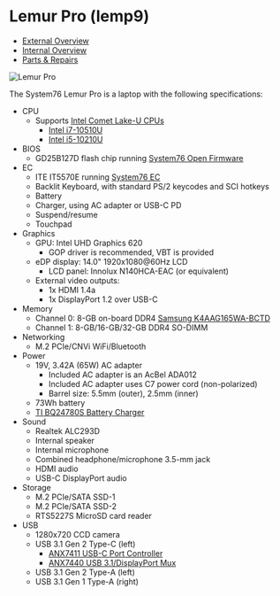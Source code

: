 # Lemur Pro (lemp9)

- [External Overview](./external-overview.md)
- [Internal Overview](./internal-overview.md)
- [Parts & Repairs](./repairs.md)

![Lemur Pro](./img/lemp9.png)

The System76 Lemur Pro is a laptop with the following specifications:

- CPU
    - Supports [Intel Comet Lake-U CPUs](../../components/intel/cpu/cml-u/README.md)
        - [Intel i7-10510U](https://ark.intel.com/content/www/us/en/ark/products/196449/intel-core-i7-10510u-processor-8m-cache-up-to-4-90-ghz.html)
        - [Intel i5-10210U](https://ark.intel.com/content/www/us/en/ark/products/195436/intel-core-i5-10210u-processor-6m-cache-up-to-4-10-ghz.html)
- BIOS
    - GD25B127D flash chip running [System76 Open Firmware](https://github.com/system76/firmware-open)
- EC
    - ITE IT5570E running [System76 EC](https://github.com/system76/ec)
    - Backlit Keyboard, with standard PS/2 keycodes and SCI hotkeys
    - Battery
    - Charger, using AC adapter or USB-C PD
    - Suspend/resume
    - Touchpad
- Graphics
    - GPU: Intel UHD Graphics 620
        - GOP driver is recommended, VBT is provided
    - eDP display: 14.0" 1920x1080@60Hz LCD
        - LCD panel: Innolux N140HCA-EAC (or equivalent)
    - External video outputs:
        - 1x HDMI 1.4a
        - 1x DisplayPort 1.2 over USB-C
- Memory
    - Channel 0: 8-GB on-board DDR4 [Samsung K4AAG165WA-BCTD](https://www.samsung.com/semiconductor/dram/ddr4/K4AAG165WA-BCTD/)
    - Channel 1: 8-GB/16-GB/32-GB DDR4 SO-DIMM
- Networking
    - M.2 PCIe/CNVi WiFi/Bluetooth
- Power
    - 19V, 3.42A (65W) AC adapter
      - Included AC adapter is an AcBel ADA012
      - Included AC adapter uses C7 power cord (non-polarized)
      - Barrel size: 5.5mm (outer), 2.5mm (inner)
    - 73Wh battery
    - [TI BQ24780S Battery Charger](https://www.ti.com/product/BQ24780S)
- Sound
    - Realtek ALC293D
    - Internal speaker
    - Internal microphone
    - Combined headphone/microphone 3.5-mm jack
    - HDMI audio
    - USB-C DisplayPort audio
- Storage
    - M.2 PCIe/SATA SSD-1
    - M.2 PCIe/SATA SSD-2
    - RTS5227S MicroSD card reader
- USB
    - 1280x720 CCD camera
    - USB 3.1 Gen 2 Type-C (left)
        - [ANX7411 USB-C Port Controller](https://www.analogix.com/en/products/usb-c-port-controller/anx7411)
        - [ANX7440 USB 3.1/DisplayPort Mux](https://www.analogix.com/en/products/re-timersrepeaters/anx7440)
    - USB 3.1 Gen 2 Type-A (left)
    - USB 3.1 Gen 1 Type-A (right)
